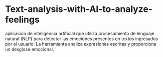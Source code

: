 # Text-analysis-with-AI-to-analyze-feelings
aplicación de inteligencia artificial que utiliza procesamiento de lenguaje natural (NLP) para detectar las emociones presentes en textos ingresados por el usuario. La herramienta analiza expresiones escritas y proporciona un desglose emocional,
